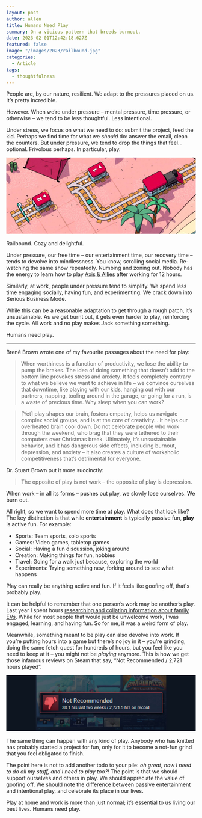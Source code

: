 ```yaml
---
layout: post
author: allen
title: Humans Need Play
summary: On a vicious pattern that breeds burnout.
date: 2023-02-01T12:42:18.627Z
featured: false
image: "/images/2023/railbound.jpg"
categories:
  - Article
tags:
  - thoughtfulness
---
```


People are, by our nature, resilient. We adapt to the pressures placed on us. It’s pretty incredible.

However. When we’re under pressure – mental pressure, time pressure, or otherwise – we tend to be less thoughtful. Less intentional.

Under stress, we focus on what we need to do: submit the project, feed the kid. Perhaps we find time for what we *should* do: answer the email, clean the counters. But under pressure, we tend to drop the things that feel… optional. Frivolous perhaps. In particular, play.

<img src="/images/2023/railbound.jpg" >
<div class="centered"><p>Railbound. Cozy and delightful.</p></div>

Under pressure, our free time – our entertainment time, our recovery time – tends to devolve into mindlessness. You know, scrolling social media. Re-watching the same show repeatedly. Numbing and zoning out. Nobody has the energy to learn how to play [Axis & Allies](https://en.wikipedia.org/wiki/Axis_%26_Allies) after working for 12 hours.

Similarly, at work, people under pressure tend to simplify. We spend less time engaging socially, having fun, and experimenting. We crack down into Serious Business Mode.

While this can be a reasonable adaptation to get through a rough patch, it’s unsustainable. As we get burnt out, it gets even harder to play, reinforcing the cycle. All work and no play makes Jack something something.

Humans need play.

-----

Brené Brown wrote one of my favourite passages about the need for play:

> When worthiness is a function of productivity, we lose the ability to pump the brakes. The idea of doing something that doesn’t add to the bottom line provokes stress and anxiety. It feels completely contrary to what we believe we want to achieve in life – we convince ourselves that downtime, like playing with our kids, hanging out with our partners, napping, tooling around in the garage, or going for a run, is a waste of precious time. Why sleep when you can work?

> [Yet] play shapes our brain, fosters empathy, helps us navigate complex social groups, and is at the core of creativity… It helps our overheated brain cool down. Do not celebrate people who work through the weekend, who brag that they were tethered to their computers over Christmas break. Ultimately, it’s unsustainable behavior, and it has dangerous side effects, including burnout, depression, and anxiety – it also creates a culture of workaholic competitiveness that’s detrimental for everyone.

Dr. Stuart Brown put it more succinctly:

> The opposite of play is not work – the opposite of play is depression.

When work – in all its forms – pushes out play, we slowly lose ourselves. We burn out.

All right, so we want to spend more time at play. What does that look like? The key distinction is that while **entertainment** is typically passive fun, **play** is active fun. For example:

- Sports: Team sports, solo sports
- Games: Video games, tabletop games
- Social: Having a fun discussion, joking around
- Creation: Making things for fun, hobbies
- Travel: Going for a walk just because, exploring the world
- Experiments: Trying something new, forking around to see what happens

Play can really be anything active and fun. If it feels like goofing off, that's probably play.

It can be helpful to remember that one person’s work may be another’s play. Last year I spent hours [researching and collating information about family EVs](https://allenpike.com/2022/howto-buy-a-family-ev). While for most people that would just be unwelcome work, I was engaged, learning, and having fun. So for me, it was a weird form of play.

Meanwhile, something meant to be play can also devolve into work. If you’re putting hours into a game but there’s no joy in it – you’re grinding, doing the same fetch quest for hundreds of hours, but you feel like you need to keep at it – you might not be *playing* anymore. This is how we get those infamous reviews on Steam that say, “Not Recommended / 2,721 hours played”.

<img src="/images/2023/not-recommended.jpg">

The same thing can happen with any kind of play. Anybody who has knitted has probably started a project for fun, only for it to become a not-fun grind that you feel obligated to finish.

The point here is not to add another todo to your pile: *oh great, now I need to do all my stuff, and I need to play too?!* The point is that we should support ourselves and others in play. We should appreciate the value of goofing off. We should note the difference between passive entertainment and intentional play, and celebrate its place in our lives.

Play at home and work is more than just normal; it’s essential to us living our best lives. Humans need play.

